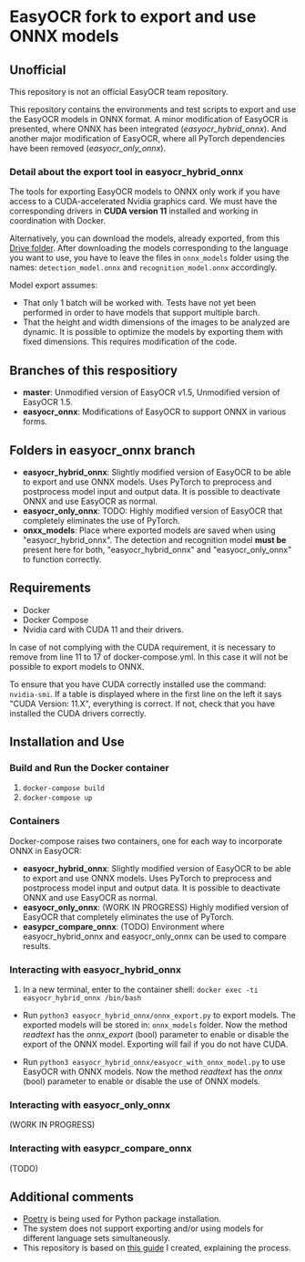 # EasyOCR fork to export and use ONNX models

## Unofficial
This repository is not an official EasyOCR team repository.

This repository contains the environments and test scripts to export and use the EasyOCR models in ONNX format. A minor modification of EasyOCR is presented, where ONNX has been integrated (*easyocr_hybrid_onnx*). And another major modification of EasyOCR, where all PyTorch dependencies have been removed (*easyocr_only_onnx*).

### Detail about the export tool in easyocr_hybrid_onnx
The tools for exporting EasyOCR models to ONNX only work if you have access to a CUDA-accelerated Nvidia graphics card. We must have the corresponding drivers in **CUDA version 11** installed and working in coordination with Docker.

Alternatively, you can download the models, already exported, from this [Drive folder](https://drive.google.com/drive/folders/1n_LOrJHkMVcZhyCgg37PYMAcsJ7_Sxsn?usp=sharing). After downloading the models corresponding to the language you want to use, you have to leave the files in `onnx_models` folder using the names: `detection_model.onnx` and `recognition_model.onnx` accordingly.

Model export assumes: 
- That only 1 batch will be worked with. Tests have not yet been performed in order to have models that support multiple barch.
- That the height and width dimensions of the images to be analyzed are dynamic. It is possible to optimize the models by exporting them with fixed dimensions. This requires modification of the code.

## Branches of this respositiory
- **master**: Unmodified version of EasyOCR v1.5, Unmodified version of EasyOCR 1.5.
- **easyocr_onnx**: Modifications of EasyOCR to support ONNX in various forms.

## Folders in easyocr_onnx branch
- **easyocr_hybrid_onnx**: Slightly modified version of EasyOCR to be able to export and use ONNX models. Uses PyTorch to preprocess and postprocess model input and output data. It is possible to deactivate ONNX and use EasyOCR as normal.
- **easyocr_only_onnx**: TODO: Highly modified version of EasyOCR that completely eliminates the use of PyTorch.
- **onxx_models**: Place where exported models are saved when using "easyocr_hybrid_onnx". The detection and recognition model **must be** present here for both, "easyocr_hybrid_onnx" and "easyocr_only_onnx" to function correctly.

## Requirements
- Docker
- Docker Compose
- Nvidia card with CUDA 11 and their drivers. 

In case of not complying with the CUDA requirement, it is necessary to remove from line 11 to 17 of docker-compose.yml. In this case it will not be possible to export models to ONNX.

To ensure that you have CUDA correctly installed use the command: `nvidia-smi`. If a table is displayed where in the first line on the left it says "CUDA Version: 11.X", everything is correct. If not, check that you have installed the CUDA drivers correctly.

## Installation and Use

### Build and Run the Docker container
1. `docker-compose build`
2. `docker-compose up`

### Containers
Docker-compose raises two containers, one for each way to incorporate ONNX in EasyOCR:

- **easyocr_hybrid_onnx**: Slightly modified version of EasyOCR to be able to export and use ONNX models. Uses PyTorch to preprocess and postprocess model input and output data. It is possible to deactivate ONNX and use EasyOCR as normal.
- **easyocr_only_onnx**: (WORK IN PROGRESS) Highly modified version of EasyOCR that completely eliminates the use of PyTorch.
- **easypcr_compare_onnx**: (TODO) Environment where easyocr_hybrid_onnx and easyocr_only_onnx can be used to compare results.

### Interacting with easyocr_hybrid_onnx

1. In a new terminal, enter to the container shell: `docker exec -ti easyocr_hybrid_onnx /bin/bash`

- Run `python3 easyocr_hybrid_onnx/onnx_export.py` to export models. The exported models will be stored in: `onnx_models` folder. Now the method *readtext* has the *onnx_export* (bool) parameter to enable or disable the export of the ONNX model. Exporting will fail if you do not have CUDA.

- Run `python3 easyocr_hybrid_onnx/easyocr_with_onnx_model.py` to use EasyOCR with ONNX models. Now the method *readtext* has the *onnx* (bool) parameter to enable or disable the use of ONNX models.

### Interacting with easyocr_only_onnx

(WORK IN PROGRESS)

### Interacting with easypcr_compare_onnx

(TODO)

## Additional comments

- [Poetry](https://python-poetry.org/) is being used for Python package installation.
- The system does not support exporting and/or using models for different language sets simultaneously.
- This repository is based on [this guide](https://github.com/JaidedAI/EasyOCR/issues/746) I created, explaining the process.

